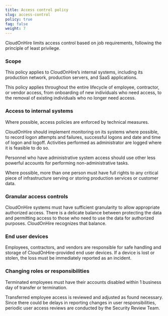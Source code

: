 ```yaml
---
title: Access control policy
slug: access-control
policy: true
faq: false
weight: 7
---
```


CloudOnHire limits access control based on job requirements, following the principle of least privilege.

### Scope

This policy applies to CloudOnHire’s internal systems, including its production network, production servers, and SaaS applications.

This policy applies throughout the entire lifecycle of employee, contractor, or vendor access, from onboarding of new individuals who need access, to the removal of existing individuals who no longer need access.

### Access to internal systems

Where possible, access policies are enforced by technical measures.

CloudOnHire should implement monitoring on its systems where possible, to record logon attempts and failures, successful logons and date and time of logon and logoff. Activities performed as administrator are logged where it is feasible to do so. 

Personnel who have administrative system access should use other less powerful accounts for performing non-administrative tasks. 

Where possible, more than one person must have full rights to any critical piece of infrastructure serving or storing production services or customer data.

### Granular access controls

CloudOnHire systems must have sufficient granularity to allow appropriate authorized access. There is a delicate balance between protecting the data and permitting access to those who need to use the data for authorized purposes. CloudOnHire recognizes that balance.

### End user devices

Employees, contractors, and vendors are responsible for safe handling and storage of CloudOnHire-provided end user devices. If a device is lost or stolen, the loss must be immediately reported as an incident.

### Changing roles or responsibilities

Terminated employees must have their accounts disabled within 1 business day of transfer or termination.

Transferred employee access is reviewed and adjusted as found necessary. Since there could be delays in reporting changes in user responsibilities, periodic user access reviews are conducted by the Security Review Team.
